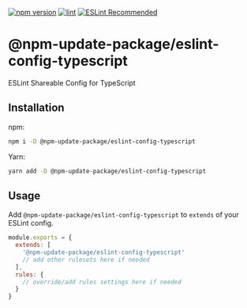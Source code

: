 [![npm version](https://badge.fury.io/js/@npm-update-package%2Feslint-config-typescript.svg)](https://badge.fury.io/js/@npm-update-package%2Feslint-config-typescript)
[![lint](https://github.com/npm-update-package/eslint-config-typescript/actions/workflows/lint.yml/badge.svg)](https://github.com/npm-update-package/eslint-config-typescript/actions/workflows/lint.yml)
[![ESLint Recommended](https://img.shields.io/badge/eslint-recommended-%234B32C3)](https://github.com/eslint-recommended)

# @npm-update-package/eslint-config-typescript

ESLint Shareable Config for TypeScript

## Installation

npm:

```sh
npm i -D @npm-update-package/eslint-config-typescript
```

Yarn:

```sh
yarn add -D @npm-update-package/eslint-config-typescript
```

## Usage

Add `@npm-update-package/eslint-config-typescript` to `extends` of your ESLint config.

```js
module.exports = {
  extends: [
    '@npm-update-package/eslint-config-typescript'
    // add other rulesets here if needed
  ],
  rules: {
    // override/add rules settings here if needed
  }
}
```
